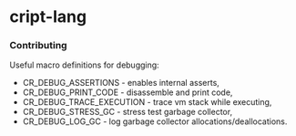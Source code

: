# cript-lang

### Contributing
Useful macro definitions for debugging:
- CR_DEBUG_ASSERTIONS - enables internal asserts,
- CR_DEBUG_PRINT_CODE - disassemble and print code,
- CR_DEBUG_TRACE_EXECUTION - trace vm stack while executing,
- CR_DEBUG_STRESS_GC - stress test garbage collector,
- CR_DEBUG_LOG_GC - log garbage collector allocations/deallocations.
